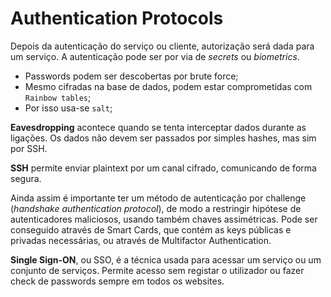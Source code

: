 # Authentication Protocols

Depois da autenticação do serviço ou cliente, autorização será dada para um serviço. A autenticação pode ser por via de *secrets* ou *biometrics*. 

- Passwords podem ser descobertas por brute force;
- Mesmo cifradas na base de dados, podem estar comprometidas com `Rainbow tables`;
- Por isso usa-se `salt`;

**Eavesdropping** acontece quando se tenta interceptar dados durante as ligações. Os dados não devem ser passados por simples hashes, mas sim por SSH.

**SSH** permite enviar plaintext por um canal cifrado, comunicando de forma segura. 

Ainda assim é importante ter um método de autenticação por challenge (*handshake authentication protocol*), de modo a restringir hipótese de autenticadores maliciosos, usando também chaves assimétricas. Pode ser conseguido através de Smart Cards, que contém as keys públicas e privadas necessárias, ou através de Multifactor Authentication.

**Single Sign-ON**, ou SSO, é a técnica usada para acessar um serviço ou um conjunto de serviços. Permite acesso sem registar o utilizador ou fazer check de passwords sempre em todos os websites.